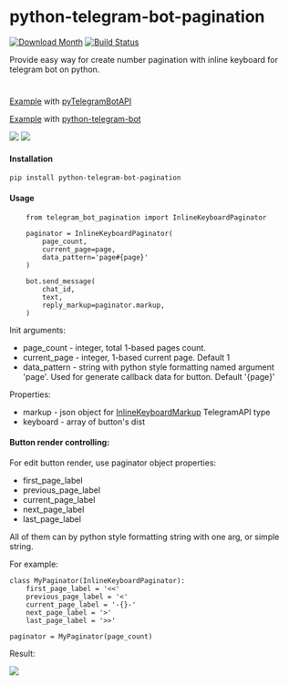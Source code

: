# python-telegram-bot-pagination

[![Download Month](https://img.shields.io/pypi/v/python-telegram-bot-pagination.svg)](https://pypi.python.org/pypi/python-telegram-bot-pagination)
[![Build Status](https://travis-ci.com/ksinn/python-telegram-bot-pagination.svg?branch=master)](https://travis-ci.com/ksinn/python-telegram-bot-pagination)

Provide easy way for create number pagination with inline keyboard for telegram bot on python.

#

[Example](https://github.com/ksinn/python-telegram-bot-pagination/blob/master/examples/example.py) with [pyTelegramBotAPI](https://github.com/eternnoir/pyTelegramBotAPI)

[Example](https://github.com/ksinn/python-telegram-bot-pagination/blob/master/examples/example2.py) with [python-telegram-bot](https://github.com/python-telegram-bot/python-telegram-bot)

![](https://github.com/ksinn/python-telegram-bot-pagination/raw/master/examples/media/3.jpg) ![](https://github.com/ksinn/python-telegram-bot-pagination/raw/master/examples/media/f1.jpg)

#### Installation

    pip install python-telegram-bot-pagination

#### Usage
        from telegram_bot_pagination import InlineKeyboardPaginator

        paginator = InlineKeyboardPaginator(
            page_count,
            current_page=page,
            data_pattern='page#{page}'
        )

        bot.send_message(
            chat_id,
            text,
            reply_markup=paginator.markup,
        )


Init arguments:
* page_count - integer, total 1-based pages count.
* current_page - integer, 1-based current page. Default 1
* data_pattern - string with python style formatting named argument 'page'. Used for generate callback data for button. Default '{page}'

Properties:
* markup - json object for [InlineKeyboardMarkup](https://core.telegram.org/bots/api#inlinekeyboardmarkup) TelegramAPI type
* keyboard - array of button's dist 

#### Button render controlling:
For edit button render, use paginator object properties:

* first_page_label
* previous_page_label
* current_page_label
* next_page_label
* last_page_label

All of them can by python style formatting string with one arg, or simple string.

For example:

    class MyPaginator(InlineKeyboardPaginator):
        first_page_label = '<<'
        previous_page_label = '<'
        current_page_label = '-{}-'
        next_page_label = '>'
        last_page_label = '>>'

    paginator = MyPaginator(page_count)

Result:

![](https://github.com/ksinn/python-telegram-bot-pagination/raw/master/examples/media/m2.jpg)



